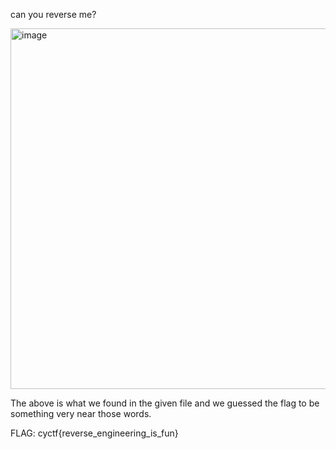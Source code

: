 can you reverse me?

<img width="1100" height="577" alt="image" src="https://github.com/user-attachments/assets/0172adee-c63c-4257-a7ba-5dc7a16cd212" />

The above is what we found in the given file and we guessed the flag to be something very near those words.

FLAG: cyctf{reverse_engineering_is_fun}
